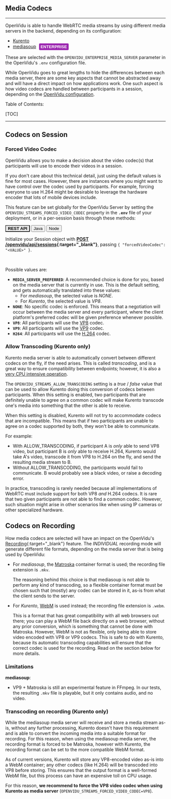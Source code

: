 <h2 id="section-title">Media Codecs</h2>

---

OpenVidu is able to handle WebRTC media streams by using different media servers in the backend, depending on its configuration:

* [Kurento](https://www.kurento.org/)
* [mediasoup](https://mediasoup.org/) <span id="openvidu-pro-tag" style="display: inline-block; background-color: #9c27b0; color: white; font-weight: bold; padding: 0px 5px; margin-left: 5px; border-radius: 3px; font-size: 13px; line-height:21px; font-family: Montserrat, sans-serif;">ENTERPRISE</span>

These are selected with the `OPENVIDU_ENTERPRISE_MEDIA_SERVER` parameter in the OpenVidu's `.env` configuration file.

While OpenVidu goes to great lengths to hide the differences between each media server, there are some key aspects that cannot be abstracted away and will have a direct impact on how applications work. One such aspect is how video codecs are handled between participants in a session, depending on the [OpenVidu configuration](reference-docs/openvidu-config/).

Table of Contents:

[TOC]

---

## Codecs on Session

### Forced Video Codec

OpenVidu allows you to make a decision about the video codec(s) that participants will use to encode their videos in a session.

If you don't care about this technical detail, just using the default values is fine for most cases. However, there are instances where you might want to have control over the codec used by participants. For example, forcing everyone to use H.264 might be desirable to leverage the hardware encoder that lots of mobile devices include.

This feature can be set globally for the OpenVidu Server by setting the `OPENVIDU_STREAMS_FORCED_VIDEO_CODEC` property in the **`.env`** file of your deployment, or in a per-session basis through these methods:

<div class="lang-tabs-container" markdown="1">

<div class="lang-tabs-header">
  <button class="lang-tabs-btn" onclick="changeLangTab(event)" style="background-color: #e8e8e8; font-weight: bold">REST API</button>
  <button class="lang-tabs-btn" onclick="changeLangTab(event)">Java</button>
  <button class="lang-tabs-btn" onclick="changeLangTab(event)">Node</button>
</div>

<div id="rest-api" class="lang-tabs-content" markdown="1">

Initialize your Session object with **[POST /openvidu/api/sessions](reference-docs/REST-API/#post-session){:target="_blank"}**, passing `{ "forcedVideoCodec": "<VALUE>" }`.

</div>

<div id="java" class="lang-tabs-content" style="display:none" markdown="1">

```java
OpenVidu openvidu = new OpenVidu(OPENVIDU_URL, OPENVIDU_SECRET);
SessionProperties sessionProperties = new SessionProperties.Builder()
    .forcedVideoCodec(VideoCodec.<VALUE>)
    .build();
Session session = openVidu.createSession(sessionProperties);
```

See [JavaDoc](api/openvidu-java-client/io/openvidu/java/client/SessionProperties.Builder.html#forcedVideoCodec(io.openvidu.java.client.VideoCodec)){:target="_blank"}.

</div>

<div id="node" class="lang-tabs-content" style="display:none" markdown="1">

```javascript
const openvidu = new OpenVidu(OPENVIDU_URL, OPENVIDU_SECRET);
const sessionProperties = { forcedVideoCodec: VideoCodec.<VALUE> };
const session = openvidu.createSession(sessionProperties);
```

See [TypeDoc](api/openvidu-node-client/interfaces/sessionproperties.html#forcedvideocodec){:target="_blank"}.

</div>

</div>

<br>

Possible values are:

* **`MEDIA_SERVER_PREFERRED`**: A recommended choice is done for you, based on the media server that is currently in use. This is the default setting, and gets automatically translated into these values:
    - For *mediasoup*, the selected value is *NONE*.
    - For *Kurento*, the selected value is *VP8*.
* **`NONE`**: No specific codec is enforced. This means that a negotiation will occur between the media server and every participant, where the client platform's preferred codec will be given preference whenever possible.
* **`VP8`**: All participants will use the [VP8](https://en.wikipedia.org/wiki/VP8) codec.
* **`VP9`**: All participants will use the [VP9](https://en.wikipedia.org/wiki/VP9) codec.
* **`H264`**: All participants will use the [H.264](https://en.wikipedia.org/wiki/Advanced_Video_Coding) codec.


### Allow Transcoding (Kurento only)

Kurento media server is able to automatically convert between different codecs on the fly, if the need arises. This is called *transcoding*, and is a great way to ensure compatibility between endpoints; however, it is also a [very CPU intensive operation](https://doc-kurento.readthedocs.io/en/latest/user/troubleshooting.html#cpu-usage-grows-too-high).

The `OPENVIDU_STREAMS_ALLOW_TRANSCODING` setting is a *true* / *false* value that can be used to allow Kurento doing this conversion of codecs between participants. When this setting is enabled, two participants that are definitely unable to agree on a common codec will make Kurento transcode one's media into something that the other is able to receive.

When this setting is disabled, Kurento will not try to accommodate codecs that are incompatible. This means that if two participants are unable to agree on a codec supported by both, they won't be able to communicate.

For example:

* With ALLOW_TRANSCODING, if participant A is *only* able to send VP8 video, but participant B is *only* able to receive H.264, Kurento would take A's video, transcode it from VP8 to H.264 on the fly, and send the resulting media stream to B.
* Without ALLOW_TRANSCODING, the participants would fail to communicate. B would probably see a black video, or raise a decoding error.

In practice, transcoding is rarely needed because all implementations of WebRTC must include support for both VP8 *and* H.264 codecs. It is rare that two given participants are not able to find a common codec. However, such situation might arise in other scenarios like when using IP cameras or other specialized hardware.


## Codecs on Recording

How media codecs are selected will have an impact on the OpenVidu's [Recording](advanced-features/recording/){:target="_blank"} feature. The *INDIVIDUAL* recording mode will generate different file formats, depending on the media server that is being used by OpenVidu:

* For *mediasoup*, the [Matroska](https://en.wikipedia.org/wiki/Matroska) container format is used; the recording file extension is `.mkv`.

    The reasoning behind this choice is that mediasoup is not able to perform any kind of transcoding, so a flexible container format must be chosen such that (mostly) any codec can be stored in it, as-is from what the client sends to the server.

* For *Kurento*, [WebM](https://en.wikipedia.org/wiki/WebM) is used instead; the recording file extension is `.webm`.

    This is a format that has great compatibility with all web browsers out there; you can play a WebM file back directly on a web browser, without any prior conversion, which is something that cannot be done with Matroska. However, WebM is not as flexible, only being able to store video encoded with VP8 or VP9 codecs. This is safe to do with Kurento, because its automatic transcoding capabilities will ensure that the correct codec is used for the recording. Read on the section below for more details.


### Limitations

**mediasoup**:

* VP9 + Matroska is still an experimental feature in FFmpeg. In our tests, the resulting `.mkv` file is playable, but it only contains audio, and no video.


### Transcoding on recording (Kurento only)

While the mediasoup media server will receive and store a media stream as-is, without any further processing, Kurento doesn't have this requirement and is able to convert the incoming media into a suitable format for recording. For this reason, when using the mediasoup media server, the recording format is forced to be Matroska, however with Kurento, the recording format can be set to the more compatible WebM format.

As of current versions, Kurento will store any VP8-encoded video as-is into a WebM container; any other codecs (like H.264) will be transcoded into VP8 before storing. This ensures that the output format is a well-formed WebM file, but this process can have an expensive toll on CPU usage.

For this reason, **we recommend to force the VP8 video codec when using Kurento as media server** (`OPENVIDU_STREAMS_FORCED_VIDEO_CODEC=VP8`).
